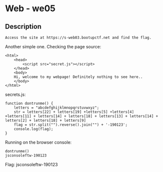 # Web - we05
## Description
```
Access the site at https://s-web03.bootupctf.net and find the flag.
```

Another simple one.
Checking the page source:
```
<html>
    <head>
        <script src="secret.js"></script>
    </head>
    <body>
    Hi, welcome to my webpage! Definitely nothing to see here..
    </body>
</html>
```

secrets.js:
```
function dontrunme() {
    letters = "abcdefghijklmnopqrstuvwxyz";
    str = letters[22] + letters[19] +letters[5] +letters[4] +letters[11] + letters[14] + letters[18] + letters[13] + letters[14] + letters[2] + letters[18] + letters[9]
    flag = str.split("").reverse().join("") + '-190123';
    console.log(flag);
}
```

Running on the browser console:
```
dontrunme()
jsconsoleftw-190123
```
Flag: jsconsoleftw-190123
